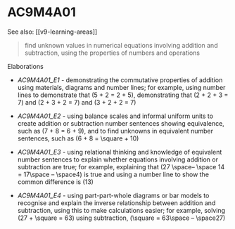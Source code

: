 
# AC9M4A01 

See also: [[v9-learning-areas]]

> find unknown values in numerical equations involving addition and subtraction, using the properties of numbers and operations

Elaborations


- _AC9M4A01_E1_ - demonstrating the commutative properties of addition using materials, diagrams and number lines; for example, using number lines to demonstrate that \(5 + 2 = 2 + 5\), demonstrating that \(2 + 2 + 3 = 7\) and \(2 + 3 + 2 = 7\) and \(3 + 2 + 2 = 7\)

- _AC9M4A01_E2_ - using balance scales and informal uniform units to create addition or subtraction number sentences showing equivalence, such as \(7 + 8 = 6 + 9\), and to find unknowns in equivalent number sentences, such as \(6 + 8 = \square + 10\)

- _AC9M4A01_E3_ - using relational thinking and knowledge of equivalent number sentences to explain whether equations involving addition or subtraction are true; for example, explaining that \(27 \space– \space 14 = 17\space – \space4\) is true and using a number line to show the common difference is \(13\)

- _AC9M4A01_E4_ - using part-part-whole diagrams or bar models to recognise and explain the inverse relationship between addition and subtraction, using this to make calculations easier; for example, solving \(27 + \square = 63\) using subtraction, \(\square = 63\space – \space27\)
